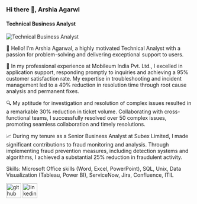 ### Hi there 👋, Arshia Agarwl
#### Technical Business Analyst
![Technical Business Analyst](https://camo.githubusercontent.com/5fed19f52d68664c5b5475202b5626223460635ad3a399c68b718060698ddd79/68747470733a2f2f632e74656e6f722e636f6d2f505039763756497336523441414141642f7363616c65722d6372656174652d696d706163742e676966)

👋 Hello! I’m Arshia Agarwal, a highly motivated Technical Analyst with a passion for problem-solving and delivering exceptional support to users.

💼 In my professional experience at Mobileum India Pvt. Ltd., I excelled in application support, responding promptly to inquiries and achieving a 95% customer satisfaction rate. My expertise in troubleshooting and incident management led to a 40% reduction in resolution time through root cause analysis and permanent fixes.

🔍 My aptitude for investigation and resolution of complex issues resulted in a remarkable 30% reduction in ticket volume. Collaborating with cross-functional teams, I successfully resolved over 50 complex issues, promoting seamless collaboration and timely resolutions.

📈 During my tenure as a Senior Business Analyst at Subex Limited, I made significant contributions to fraud monitoring and analysis. Through implementing fraud prevention measures, including detection systems and algorithms, I achieved a substantial 25% reduction in fraudulent activity.

Skills: Microsoft Office skills (Word, Excel, PowerPoint), SQL, Unix, Data Visualization (Tableau, Power BI), ServiceNow, Jira,  Confluence, ITIL



[<img src='https://cdn.jsdelivr.net/npm/simple-icons@3.0.1/icons/github.svg' alt='github' height='40'>](https://github.com/Arshia2805)  [<img src='https://cdn.jsdelivr.net/npm/simple-icons@3.0.1/icons/linkedin.svg' alt='linkedin' height='40'>](https://www.linkedin.com/in/https://www.linkedin.com/in/arshia-agarwal-09765b146//)  

